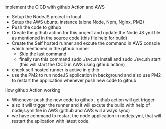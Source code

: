 Implement the CICD with github Action and AWS
 - Setup the NodeJS project in local
 - Setup the AWS ubuntu instance (alone Node, Npm, Nginx, PM2)
 - Push the code to github
 - Create the github action for this project and update the Node JS.yml file as mentioned in the source code (this file help for build)
 - Create the Self hosted runner and excute the command in AWS console which mentioned in the github runner
      - Skip the last command
      - finally run this command sudo ./svc.sh install and sudo ./svc.sh start (this will start the CICD in AWS using github action)
 - check self hosted runner is active in githib
 - use the PM2 to run nodeJS application in background and also use PM2 to restart the application whenever push new code to github

How github Action working
  - Whenever push the new code to github , github action will get trigger
  - also it will trigger the runner and it will excute the build with help of nodejs.yml file in AWS (github and AWS will always sync)
  - we have command to restart the node application in nodejs.yml, that will restart the aplication with latest code.
